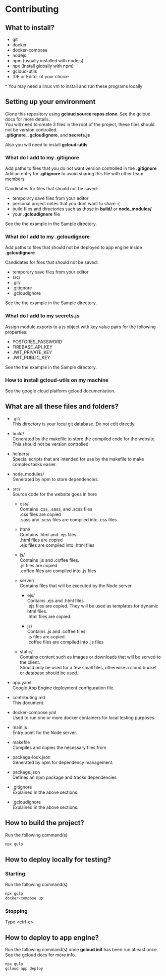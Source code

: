# Contributing
## What to install?

* git
* docker
* docker-compose
* nodejs
* npm (usually installed with nodejs)
* npx (Install globally with npm)
* gcloud-utils
* IDE or Editor of your choice

^ You may need a linux vm to install and run these programs locally


## Setting up your environment
Clone this repository using **gcloud source repos clone**. See the gcloud docs for more details.  
You will need to create 3 files in the root of the project, these files should not be version controlled.  
**.gitignore**, **.gcloudignore**, and **secrets.js**

Also you will need to install **gcloud-utils**


### What do I add to my .gitignore
Add paths to files that you do not want version controlled in the **.gitignore**  
Add an entry for **.gitignore** to avoid sharing this file with other team members

Candidates for files that should not be saved:

* temporary save files from your editor
* personal project notes that you dont want to share :(
* build files and directories such as those in **build/** or **node_modules/** 
* your **.gcloudignore** file

See the the example in the Sample directory.

### What do I add to my .gcloudignore
Add paths to files that should not be deployed to app engine inside **.gcloudignore** 

Candidates for files that should not be saved:

* temporary save files from your editor
* src/
* .git/
* .gitignore
* .gcloudignore

See the the example in the Sample directory.

### What do I add to my secrets.js
Assign module.exports to a js object with key value pairs for the following properties:

* POSTGRES_PASSWORD
* FIREBASE\_API_KEY
* JWT\_PRIVATE_KEY
* JWT\_PUBLIC_KEY

See the the example in the Sample directory.


### How to install gcloud-utils on my machine
See the google cloud platform gcloud documentation. 


## What are all these files and folders?
* .git/  
This directory is your local git database. Do not edit directly.

* build/  
Generated by the makefile to store the compiled code for the website.  
This should not be version controlled

* helpers/  
Special scripts that are intended for use by the makefile to make complex tasks easier.

* node_modules/  
Generated by npm to store dependencies.

* src/  
Source code for the website goes in here 

  * css/  
  Contains .css, .sass, and .scss files  
  .css files are copied  
  .sass and .scss files are compiled into .css files

  * html/  
  Contains .html and .ejs files  
  .html files are copied  
  .ejs files are compiled into .html files

  * js/  
  Contains .js and .coffee files.  
  .js files are copied  
  .coffee files are compiled into .js files

  * server/  
  Contains files that will be executed by the Node server

    * ejs/  
    Contains .ejs and .html files  
    .ejs files are copied. They will be used as templates for dynamic html files.  
    .html files are copied.

    * js/  
    Contains .js and .coffee files.  
    .js files are copied.  
    .coffee files are compiled into .js files

  
  * static/  
  Contains content such as images or downloads that will be served to the client.  
  Should only be used for a few small files, otherwise a cloud bucket or database should be used.

* app.yaml  
Google App Engine deployment configuration file.

* contributing.md  
This document.

* docker-compose.yml  
Used to run one or more docker containers for local testing purposes.

* main.js  
Entry point for the Node server.

* makefile  
Compiles and copies the necessary files from 

* package-lock.json  
Generated by npm for dependency management.

* package.json  
Defines an npm package and tracks dependencies

* .gitignore  
Explained in the above sections.

* .gcloudignore  
Explained in the above sections.


## How to build the project?
Run the following command(s)
```bash
npx gulp
```


## How to deploy locally for testing?
### Starting
Run the following command(s)
```bash
npx gulp
docker-compose up
```

### Stopping
Type \<ctrl-c\>


## How to deploy to app engine?
Run the following command(s) once **gcloud init** has been run atleast once. See the gcloud docs for more info. 
```bash
npx gulp
gcloud app deploy
```
